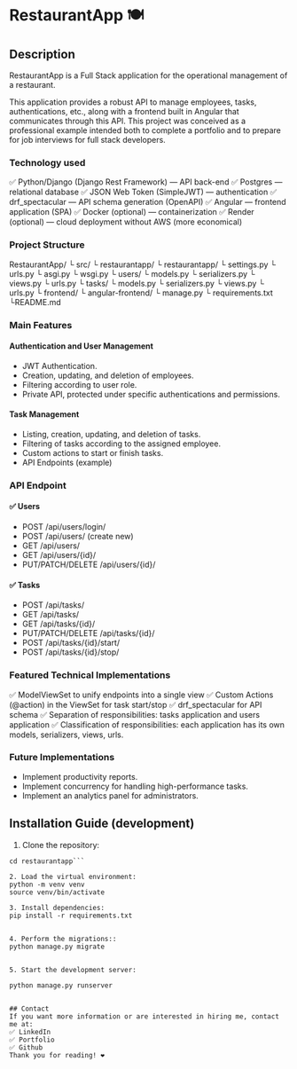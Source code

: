# RestaurantApp 🍽

## Description

RestaurantApp is a Full Stack application for the operational management of a restaurant.

This application provides a robust API to manage employees, tasks, authentications, etc., along with a frontend built in Angular that communicates through this API.
This project was conceived as a professional example intended both to complete a portfolio and to prepare for job interviews for full stack developers.

### Technology used

✅ Python/Django (Django Rest Framework) — API back-end
✅ Postgres — relational database
✅ JSON Web Token (SimpleJWT) — authentication
✅ drf_spectacular — API schema generation (OpenAPI)
✅ Angular — frontend application (SPA)
✅ Docker (optional) — containerization
✅ Render (optional) — cloud deployment without AWS (more economical)

### Project Structure

RestaurantApp/
 └ src/
    └ restaurantapp/
       └ restaurantapp/
          └ settings.py
          └ urls.py
          └ asgi.py
          └ wsgi.py
       └ users/
          └ models.py
          └ serializers.py
          └ views.py
          └ urls.py
       └ tasks/
          └ models.py
          └ serializers.py
          └ views.py
          └ urls.py
 └ frontend/
    └ angular-frontend/
 └ manage.py
 └ requirements.txt
 └README.md

### Main Features

#### Authentication and User Management

* JWT Authentication.
* Creation, updating, and deletion of employees.
* Filtering according to user role.
* Private API, protected under specific authentications and permissions.

#### Task Management

* Listing, creation, updating, and deletion of tasks.
* Filtering of tasks according to the assigned employee.
* Custom actions to start or finish tasks.
* API Endpoints (example)

### API Endpoint

#### ✅ Users

* POST /api/users/login/
* POST /api/users/ (create new)
* GET /api/users/
* GET /api/users/{id}/
* PUT/PATCH/DELETE /api/users/{id}/

#### ✅ Tasks

* POST /api/tasks/
* GET /api/tasks/
* GET /api/tasks/{id}/
* PUT/PATCH/DELETE /api/tasks/{id}/
* POST /api/tasks/{id}/start/
* POST /api/tasks/{id}/stop/

### Featured Technical Implementations

✅ ModelViewSet to unify endpoints into a single view
✅ Custom Actions (@action) in the ViewSet for task start/stop
✅ drf_spectacular for API schema
✅ Separation of responsibilities: tasks application and users application
✅ Classification of responsibilities: each application has its own models, serializers, views, urls.

### Future Implementations

* Implement productivity reports.
* Implement concurrency for handling high-performance tasks.
* Implement an analytics panel for administrators.

## Installation Guide (development)

1. Clone the repository:

```git clone [Link text](https://github.com/your-user/restaurantapp.git)
cd restaurantapp```

2. Load the virtual environment:
python -m venv venv
source venv/bin/activate

3. Install dependencies:
pip install -r requirements.txt


4. Perform the migrations::
python manage.py migrate


5. Start the development server:

python manage.py runserver


## Contact
If you want more information or are interested in hiring me, contact me at:
✅ LinkedIn
✅ Portfolio
✅ Github
Thank you for reading! ❤️